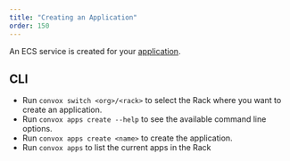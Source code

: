 ```yaml
---
title: "Creating an Application"
order: 150
---
```


An ECS service is created for your [application](/docs/preparing-an-application). 

## CLI

* Run `convox switch <org>/<rack>` to select the Rack where you want to create an application.
* Run `convox apps create --help` to see the available command line options.
* Run `convox apps create <name>` to create the application.
* Run `convox apps` to list the current apps in the Rack
